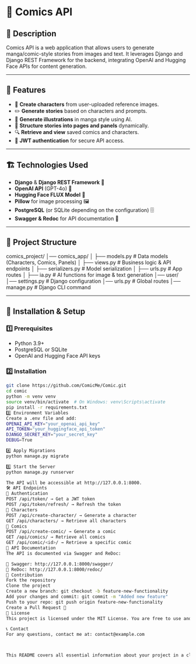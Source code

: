 # 📖 Comics API

## 📝 Description
Comics API is a web application that allows users to generate manga/comic-style stories from images and text. It leverages Django and Django REST Framework for the backend, integrating OpenAI and Hugging Face APIs for content generation.

---

## 🚀 Features

- 📌 **Create characters** from user-uploaded reference images.
- ✏️ **Generate stories** based on characters and prompts.
- 🎨 **Generate illustrations** in manga style using AI.
- 📖 **Structure stories into pages and panels** dynamically.
- 🔍 **Retrieve and view** saved comics and characters.
- 🔑 **JWT authentication** for secure API access.

---

## 🏗️ Technologies Used

- **Django** & **Django REST Framework** 🐍
- **OpenAI API** (GPT-4o) 🤖
- **Hugging Face FLUX Model** 🎨
- **Pillow** for image processing 🖼️
- **PostgreSQL** (or SQLite depending on the configuration) 🗄️
- **Swagger & Redoc** for API documentation 📜

---

## 📂 Project Structure

comics_project/ │── comics_app/ │ ├── models.py # Data models (Characters, Comics, Panels) │ ├── views.py # Business logic & API endpoints │ ├── serializers.py # Model serialization │ ├── urls.py # App routes │ ├── ia.py # AI functions for image & text generation │── user/ │── settings.py # Django configuration │── urls.py # Global routes │── manage.py # Django CLI command

---

## 🔧 Installation & Setup

### 1️⃣ Prerequisites

- Python 3.9+
- PostgreSQL or SQLite
- OpenAI and Hugging Face API keys

### 2️⃣ Installation

```bash
git clone https://github.com/ComicMe/Comic.git
cd comic
python -m venv venv
source venv/bin/activate  # On Windows: venv\Scripts\activate
pip install -r requirements.txt
3️⃣ Environment Variables
Create a .env file and add:
OPENAI_API_KEY="your_openai_api_key"
API_TOKEN="your_huggingface_api_token"
DJANGO_SECRET_KEY="your_secret_key"
DEBUG=True

4️⃣ Apply Migrations
python manage.py migrate

5️⃣ Start the Server
python manage.py runserver

The API will be accessible at http://127.0.0.1:8000.
🛠️ API Endpoints
🔹 Authentication
POST /api/token/ → Get a JWT token
POST /api/token/refresh/ → Refresh the token
🔹 Characters
POST /api/create-character/ → Generate a character
GET /api/characters/ → Retrieve all characters
🔹 Comics
POST /api/create-comic/ → Generate a comic
GET /api/comics/ → Retrieve all comics
GET /api/comic/<id>/ → Retrieve a specific comic
📜 API Documentation
The API is documented via Swagger and ReDoc:

📄 Swagger: http://127.0.0.1:8000/swagger/
📘 ReDoc: http://127.0.0.1:8000/redoc/
🤝 Contribution
Fork the repository
Clone the project
Create a new branch: git checkout -b feature-new-functionality
Add your changes and commit: git commit -m "Added new feature"
Push to your repo: git push origin feature-new-functionality
Create a Pull Request 🚀
📜 License
This project is licensed under the MIT License. You are free to use and modify it.

📞 Contact
For any questions, contact me at: contact@example.com



This README covers all essential information about your project in a clear and structured way! 🚀

